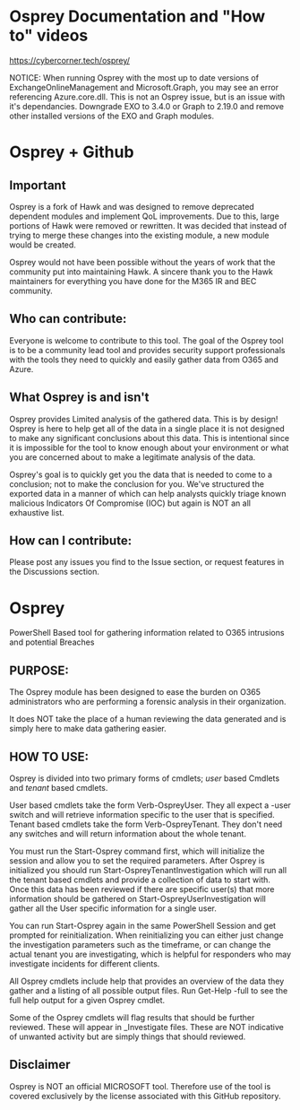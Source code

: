 # Osprey Documentation and "How to" videos
https://cybercorner.tech/osprey/

NOTICE: When running Osprey with the most up to date versions of ExchangeOnlineManagement and Microsoft.Graph, you may see an error
referencing Azure.core.dll. This is not an Osprey issue, but is an issue with it's dependancies. Downgrade EXO to 3.4.0 or Graph
to 2.19.0 and remove other installed versions of the EXO and Graph modules.

# Osprey + Github

## Important
Osprey is a fork of Hawk and was designed to remove deprecated dependent modules and implement QoL improvements.
Due to this, large portions of Hawk were removed or rewritten. It was decided that instead of trying to merge these changes into the existing module,
a new module would be created.
        
Osprey would not have been possible without the years of work that the community put into maintaining Hawk. A sincere thank you to the Hawk maintainers 
for everything you have done for the M365 IR and BEC community.

## Who can contribute:
Everyone is welcome to contribute to this tool.  The goal of the Osprey tool is to be a community lead tool and provides
security support professionals with the tools they need to quickly and easily gather data from O365 and Azure.

## What Osprey is and isn't
Osprey provides Limited analysis of the gathered data.  This is by design!
Osprey is here to help get all of the data in a single place it is not designed to make any significant
conclusions about this data. This is intentional since it is impossible for the tool to know enough about
your environment or what you are concerned about to make a legitimate analysis of the data.

Osprey's goal is to quickly get you the data that is needed to come to a conclusion; not to make the conclusion for you.
We've structured the exported data in a manner of which can help analysts quickly triage known malicious Indicators Of Compromise (IOC) but again
is NOT an all exhaustive list.
## How can I contribute:
Please post any issues you find to the Issue section, or request features in the Discussions section.

# Osprey
PowerShell Based tool for gathering information related to O365 intrusions and potential Breaches

## PURPOSE:
The Osprey module has been designed to ease the burden on O365 administrators who are performing
a forensic analysis in their organization.

It does NOT take the place of a human reviewing the data generated and is simply here to make
data gathering easier.

## HOW TO USE:
Osprey is divided into two primary forms of cmdlets; *user* based Cmdlets and *tenant* based cmdlets.

User based cmdlets take the form Verb-OspreyUser<action>.  They all expect a -user switch and
will retrieve information specific to the user that is specified.  Tenant based cmdlets take
the form Verb-OspreyTenant<Action>.  They don't need any switches and will return information
about the whole tenant.

You must run the Start-Osprey command first, which will initialize the session and allow you to set the required parameters.
After Osprey is initialized you should run Start-OspreyTenantInvestigation which will run all the tenant based
cmdlets and provide a collection of data to start with.  Once this data has been reviewed
if there are specific user(s) that more information should be gathered on
Start-OspreyUserInvestigation will gather all the User specific information for a single user.

You can run Start-Osprey again in the same PowerShell Session and get prompted for reinitialization.
When reinitializing you can either just change the investigation parameters such as the timeframe,
or can change the actual tenant you are investigating, which is helpful for responders who may
investigate incidents for different clients.

All Osprey cmdlets include help that provides an overview of the data they gather and a listing
of all possible output files.  Run Get-Help <cmdlet> -full to see the full help output for a
given Osprey cmdlet.

Some of the Osprey cmdlets will flag results that should be further reviewed.  These will appear
in _Investigate files.  These are NOT indicative of unwanted activity but are simply things
that should reviewed.

## Disclaimer
Osprey is NOT an official MICROSOFT tool.  Therefore use of the tool is covered exclusively by the license associated with this GitHub repository.
